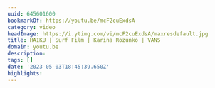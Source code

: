 ```yaml
---
uuid: 645601600
bookmarkOf: https://youtu.be/mcF2cuExdsA
category: video
headImage: https://i.ytimg.com/vi/mcF2cuExdsA/maxresdefault.jpg
title: HAIKU | Surf Film | Karina Rozunko | VANS
domain: youtu.be
description:
tags: []
date: '2023-05-03T18:45:39.650Z'
highlights:
---
```





